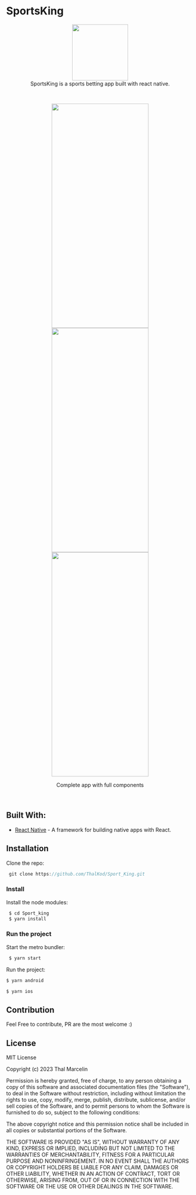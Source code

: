# SportsKing

<p align="center">
  <img width="150" height="150" src="https://github.com/ThalKod/Sport_King/assets/32584079/109800ad-91db-4c9f-bb0c-15bf1aa0be15"> </br>
  SportsKing is a sports betting app built with react native.
</p>

</br>

<p align="center">
  <img width="260" height="600" src="https://github.com/ThalKod/Sport_King/assets/32584079/bf5d371d-fd21-45b0-bf46-57babc8ed971">
  <img width="260" height="600" src="https://github.com/ThalKod/Sport_King/assets/32584079/96eed5ae-2280-4788-8fd2-24e49b6df369">
  <img width="260" height="600" src="https://github.com/ThalKod/Sport_King/assets/32584079/2d6de955-8e68-4e50-8912-f4bbc7c0b1b0">

  <p align="center">
      Complete app with full components
  </p>
</p>

</br>

## Built With:
* [React Native](https://facebook.github.io/react-native/) - A framework for building native apps with React.

## Installation

Clone the repo:
```js
 git clone https://github.com/ThalKod/Sport_King.git
```
 ### Install
 
 Install the node modules:
 
 ```bash
  $ cd Sport_king
  $ yarn install
 ```
 ### Run the project

 Start the metro bundler:
 
 ```bash
  $ yarn start
 ```

  Run the project:
  ```bash
  $ yarn android

  $ yarn ios
 ``` 

## Contribution

Feel Free to contribute, PR are the most welcome :)

## License

MIT License

Copyright (c) 2023 Thal Marcelin

Permission is hereby granted, free of charge, to any person obtaining a copy
of this software and associated documentation files (the "Software"), to deal
in the Software without restriction, including without limitation the rights
to use, copy, modify, merge, publish, distribute, sublicense, and/or sell
copies of the Software, and to permit persons to whom the Software is
furnished to do so, subject to the following conditions:

The above copyright notice and this permission notice shall be included in all
copies or substantial portions of the Software.

THE SOFTWARE IS PROVIDED "AS IS", WITHOUT WARRANTY OF ANY KIND, EXPRESS OR
IMPLIED, INCLUDING BUT NOT LIMITED TO THE WARRANTIES OF MERCHANTABILITY,
FITNESS FOR A PARTICULAR PURPOSE AND NONINFRINGEMENT. IN NO EVENT SHALL THE
AUTHORS OR COPYRIGHT HOLDERS BE LIABLE FOR ANY CLAIM, DAMAGES OR OTHER
LIABILITY, WHETHER IN AN ACTION OF CONTRACT, TORT OR OTHERWISE, ARISING FROM,
OUT OF OR IN CONNECTION WITH THE SOFTWARE OR THE USE OR OTHER DEALINGS IN THE
SOFTWARE.

